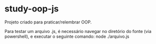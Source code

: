 # study-oop-js
Projeto criado para praticar/relembrar OOP.

Para testar um arquivo .js, é necessário navegar no diretório do fonte (via powershell), e executar o seguinte comando: node ./arquivo.js
